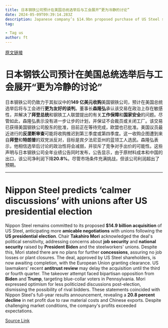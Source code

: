 ```yaml
---
title: 日本钢铁公司预计在美国总统选举后与工会展开“更为冷静的讨论”
date: 2024-05-09T09:39:14.283Z
description: Japanese company’s $14.9bn proposed purchase of US Steel sparked bipartisan political backlash
tag: 

- Tag us
author: ft
---
```


[原文链接](https://ft.com/content/3edf1e17-9bb5-4120-9980-8acc1c224317)

# 日本钢铁公司预计在美国总统选举后与工会展开“更为冷静的讨论”

日本钢铁公司仍致力于其拟议中的**149 亿美元收购**美国钢铁公司，预计在美国总统选举后将与工会进行**更为友好的谈判**。董事长**森隆弘**承认该交易在政治上存在敏感性，并解决了**拜登总统**和钢铁工人联盟提出的有关**工作保障**和**国家安全**的问题。尽管如此，森隆弘表示没有进一步让步的计划，并保证不会裁员或关闭工厂。该交易已获得美国钢铁公司股东的批准，目前正在等待完成，欧盟也已批准。美国议员最近进行的**反垄断审查**可能将收购推迟到第三季度或第四季度。这一收购企图遭到来自**拜登**和**特朗普**的双党派反对，目标是宾夕法尼亚州的蓝领工人选民。森隆弘表示，他相信选举后讨论的政治性将会减弱，并驳斥了竞争对手出价的可能性。这些声明与日本钢铁公司全年业绩公告同时发布，公告显示，由于原材料成本和中国的出口，该公司净利润下降**20.8%**。尽管市场条件充满挑战，但该公司利润超出了预期。

---

# Nippon Steel predicts ‘calmer discussions’ with unions after US presidential election 

Nippon Steel remains committed to its proposed **$14.9 billion acquisition** of US Steel, anticipating more **amicable negotiations** with unions following the **US presidential election**. Chair **Takahiro Mori** acknowledged the deal's political sensitivity, addressing concerns about **job security** and **national security** raised by **President Biden** and the steelworkers' unions. Despite this, Mori stated there are no plans for further **concessions**, assuring no job losses or plant closures. The deal, approved by US Steel shareholders, is now awaiting completion, with the European Union granting clearance. US lawmakers' recent **antitrust review** may delay the acquisition until the third or fourth quarter. The takeover attempt faced bipartisan opposition from **Biden** and **Trump**, targeting blue-collar voters in Pennsylvania. Mori expressed optimism for less politicized discussions post-election, dismissing the possibility of rival bidders. These statements coincided with Nippon Steel's full-year results announcement, revealing a **20.8 percent decline** in net profit due to raw material costs and Chinese exports. Despite challenging market conditions, the company's profits exceeded expectations.

[Source Link](https://ft.com/content/3edf1e17-9bb5-4120-9980-8acc1c224317)

